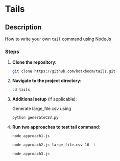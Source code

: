 # Tails

## Description

How to write your own `tail` command using NodeJs

### Steps

1. **Clone the repository**:

   ```bash
   git clone https://github.com/botxboom/tails.git
   ```

2. **Navigate to the project directory**:

   ```bash
   cd tails
   ```

3. **Additional setup** (if applicable):

   Generate large_file.csv using

   ```bash
   python generateCSV.py
   ```

4. **Run two approaches to test tail command**:

   ```bash
   node approach1.js
   ```

   ```bash
   node approach2.js large_file.csv 10 -f
   ```

   ```bash
   node approach3.js
   ```
